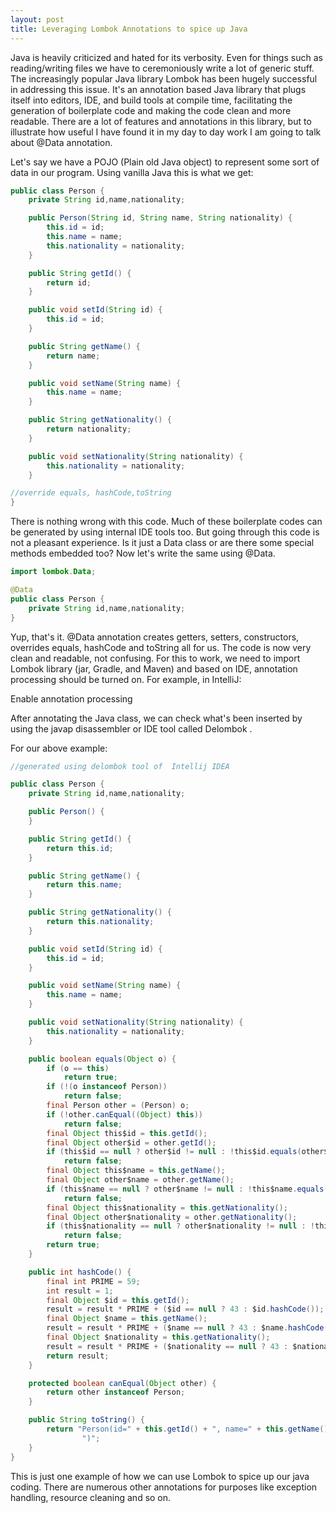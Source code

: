 ```yaml
---
layout: post
title: Leveraging Lombok Annotations to spice up Java
---
```


Java is heavily criticized and hated for its verbosity. Even for things such as reading/writing files we have to ceremoniously write a lot of generic stuff. The increasingly popular Java library Lombok has been hugely successful in addressing this issue. It's an annotation based Java library that plugs itself into editors, IDE, and build tools at compile time, facilitating the generation of boilerplate code and making the code clean and more readable. There are a lot of features and annotations in this library, but to illustrate how useful I have found it in my day to day work I am going to talk about  @Data  annotation.

Let's say we have a POJO (Plain old Java object) to represent some sort of data in our program. Using vanilla Java this is what we get:

```java
public class Person {
    private String id,name,nationality;

    public Person(String id, String name, String nationality) {
        this.id = id;
        this.name = name;
        this.nationality = nationality;
    }

    public String getId() {
        return id;
    }

    public void setId(String id) {
        this.id = id;
    }

    public String getName() {
        return name;
    }

    public void setName(String name) {
        this.name = name;
    }

    public String getNationality() {
        return nationality;
    }

    public void setNationality(String nationality) {
        this.nationality = nationality;
    }

//override equals, hashCode,toString
}
```

There is nothing wrong with this code. Much of these boilerplate codes can be generated by using internal IDE tools too. But going through this code is not a pleasant experience. Is it just a Data class or are there some special methods embedded too? Now let's write the same using @Data.
```java
import lombok.Data;

@Data
public class Person {
    private String id,name,nationality;
}
```


Yup, that's it. @Data   annotation creates getters, setters, constructors, overrides equals, hashCode and toString all for us. The code is now very clean and readable, not confusing. For this to work, we need to import Lombok library (jar, Gradle, and Maven) and based on IDE, annotation processing should be turned on. For example, in IntelliJ:

Enable annotation processing

After annotating the Java class, we can check what's been inserted by using the javap  disassembler or IDE tool called Delombok .

For our above example:
```java
//generated using delombok tool of  Intellij IDEA

public class Person {
    private String id,name,nationality;

    public Person() {
    }

    public String getId() {
        return this.id;
    }

    public String getName() {
        return this.name;
    }

    public String getNationality() {
        return this.nationality;
    }

    public void setId(String id) {
        this.id = id;
    }

    public void setName(String name) {
        this.name = name;
    }

    public void setNationality(String nationality) {
        this.nationality = nationality;
    }

    public boolean equals(Object o) {
        if (o == this)
            return true;
        if (!(o instanceof Person))
            return false;
        final Person other = (Person) o;
        if (!other.canEqual((Object) this))
            return false;
        final Object this$id = this.getId();
        final Object other$id = other.getId();
        if (this$id == null ? other$id != null : !this$id.equals(other$id))
            return false;
        final Object this$name = this.getName();
        final Object other$name = other.getName();
        if (this$name == null ? other$name != null : !this$name.equals(other$name))
            return false;
        final Object this$nationality = this.getNationality();
        final Object other$nationality = other.getNationality();
        if (this$nationality == null ? other$nationality != null : !this$nationality.equals(other$nationality))
            return false;
        return true;
    }

    public int hashCode() {
        final int PRIME = 59;
        int result = 1;
        final Object $id = this.getId();
        result = result * PRIME + ($id == null ? 43 : $id.hashCode());
        final Object $name = this.getName();
        result = result * PRIME + ($name == null ? 43 : $name.hashCode());
        final Object $nationality = this.getNationality();
        result = result * PRIME + ($nationality == null ? 43 : $nationality.hashCode());
        return result;
    }

    protected boolean canEqual(Object other) {
        return other instanceof Person;
    }

    public String toString() {
        return "Person(id=" + this.getId() + ", name=" + this.getName() + ", nationality=" + this.getNationality() +
                ")";
    }
}
```


This is just one example of how we can use Lombok to spice up our java coding. There are numerous other annotations for purposes like exception handling, resource cleaning and so on. 